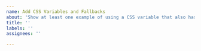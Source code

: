 ```yaml
---
name: Add CSS Variables and Fallbacks
about: 'Show at least one example of using a CSS variable that also has a fallback. '
title: ''
labels: ''
assignees: ''

---
```



